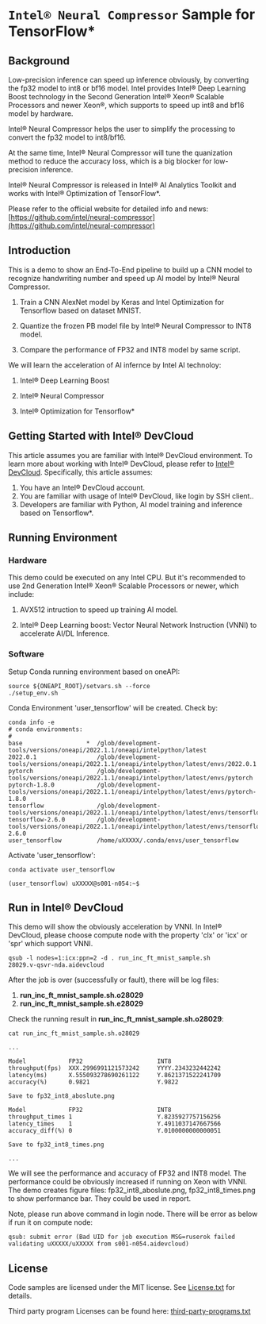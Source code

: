 # `Intel® Neural Compressor` Sample for TensorFlow*


## Background
Low-precision inference can speed up inference obviously, by converting the fp32 model to int8 or bf16 model. Intel provides Intel® Deep Learning Boost technology in the Second Generation Intel® Xeon® Scalable Processors and newer Xeon®, which supports to speed up int8 and bf16 model by hardware.

Intel® Neural Compressor helps the user to simplify the processing to convert the fp32 model to int8/bf16.

At the same time, Intel® Neural Compressor will tune the quanization method to reduce the accuracy loss, which is a big blocker for low-precision inference.

Intel® Neural Compressor is released in Intel® AI Analytics Toolkit and works with Intel® Optimization of TensorFlow*.

Please refer to the official website for detailed info and news: [https://github.com/intel/neural-compressor](https://github.com/intel/neural-compressor)

## Introduction
This is a demo to show an End-To-End pipeline to build up a CNN model to recognize handwriting number and speed up AI model by Intel® Neural Compressor.

1. Train a CNN AlexNet model by Keras and Intel Optimization for Tensorflow based on dataset MNIST.

2. Quantize the frozen PB model file by Intel® Neural Compressor to INT8 model.

3. Compare the performance of FP32 and INT8 model by same script.


We will learn the acceleration of AI infernce by Intel AI technoloy:

1. Intel® Deep Learning Boost

2. Intel® Neural Compressor

3. Intel® Optimization for Tensorflow*

## Getting Started with Intel® DevCloud
This article assumes you are familiar with Intel&reg; DevCloud environment. To learn more about working with Intel® DevCloud, please refer to [Intel® DevCloud](https://www.intel.com/content/www/us/en/developer/tools/devcloud/overview.html).
Specifically, this article assumes:

1. You have an Intel® DevCloud account.
2. You are familiar with usage of Intel® DevCloud, like login by SSH client..
3. Developers are familiar with Python, AI model training and inference based on Tensorflow*.

## Running Environment

### Hardware

This demo could be executed on any Intel CPU. But it's recommended to use 2nd Generation Intel® Xeon® Scalable Processors or newer, which include:

1. AVX512 intruction to speed up training AI model.

2. Intel® Deep Learning boost: Vector Neural Network Instruction (VNNI) to accelerate AI/DL Inference.

### Software

Setup Conda running environment based on oneAPI:

```
source ${ONEAPI_ROOT}/setvars.sh --force
./setup_env.sh
```

Conda Environment 'user_tensorflow' will be created. Check by:

```
conda info -e
# conda environments:
#
base                  *  /glob/development-tools/versions/oneapi/2022.1.1/oneapi/intelpython/latest
2022.0.1                 /glob/development-tools/versions/oneapi/2022.1.1/oneapi/intelpython/latest/envs/2022.0.1
pytorch                  /glob/development-tools/versions/oneapi/2022.1.1/oneapi/intelpython/latest/envs/pytorch
pytorch-1.8.0            /glob/development-tools/versions/oneapi/2022.1.1/oneapi/intelpython/latest/envs/pytorch-1.8.0
tensorflow               /glob/development-tools/versions/oneapi/2022.1.1/oneapi/intelpython/latest/envs/tensorflow
tensorflow-2.6.0         /glob/development-tools/versions/oneapi/2022.1.1/oneapi/intelpython/latest/envs/tensorflow-2.6.0
user_tensorflow          /home/uXXXXX/.conda/envs/user_tensorflow
```

Activate 'user_tensorflow':

```
conda activate user_tensorflow

(user_tensorflow) uXXXXX@s001-n054:~$ 

```



## Run in Intel® DevCloud

This demo will show the obviously acceleration by VNNI. In Intel® DevCloud, please choose compute node with the property 'clx' or 'icx' or 'spr' which support VNNI.

```
qsub -l nodes=1:icx:ppn=2 -d . run_inc_ft_mnist_sample.sh
28029.v-qsvr-nda.aidevcloud
```

After the job is over (successfully or fault), there will be log files: 

1. **run_inc_ft_mnist_sample.sh.o28029**
2. **run_inc_ft_mnist_sample.sh.e28029**

Check the running result in **run_inc_ft_mnist_sample.sh.o28029**:

```
cat run_inc_ft_mnist_sample.sh.o28029

...

Model            FP32                     INT8                    
throughput(fps)  XXX.2996991121573242     YYYY.2343232442242   
latency(ms)      X.555093278690261122     Y.8621371522241709      
accuracy(%)      0.9821                   Y.9822                  

Save to fp32_int8_aboslute.png

Model            FP32                     INT8                    
throughput_times 1                        Y.8235927757156256      
latency_times    1                        Y.4911037147667566      
accuracy_diff(%) 0                        Y.0100000000000051   

Save to fp32_int8_times.png

...

```

We will see the performance and accuracy of FP32 and INT8 model. The performance could be obviously increased if running on Xeon with VNNI.
The demo creates figure files: fp32_int8_aboslute.png, fp32_int8_times.png to show performance bar. They could be used in report.


Note, please run above command in login node. There will be error as below if run it on compute node:
```
qsub: submit error (Bad UID for job execution MSG=ruserok failed validating uXXXXX/uXXXXX from s001-n054.aidevcloud)
```


## License

Code samples are licensed under the MIT license. See
[License.txt](License.txt) for details.

Third party program Licenses can be found here: [third-party-programs.txt](third-party-programs.txt)





